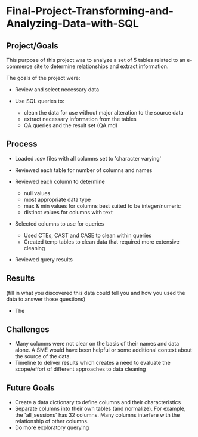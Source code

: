 # Final-Project-Transforming-and-Analyzing-Data-with-SQL

## Project/Goals
This purpose of this project was to analyze a set of 5 tables related to an e-commerce site to determine relationships and extract information. 

The goals of the project were:

* Review and select necessary data
* Use SQL queries to:

    * clean the data for use without major alteration to the source data
    * extract necessary information from the tables
    * QA queries and the result set (QA.md)

## Process
* Loaded .csv files with all columns set to 'character varying'
* Reviewed each table for number of columns and names
* Reviewed each column to determine 
    
    * null values
    * most appropriate data type
    * max & min values for columns best suited to be integer/numeric
    * distinct values for columns with text
* Selected columns to use for queries
    * Used CTEs, CAST and CASE to clean within queries
    * Created temp tables to clean data that required more extensive cleaning
* Reviewed query results

## Results
(fill in what you discovered this data could tell you and how you used the data to answer those questions)
* The 


## Challenges 
* Many columns were not clear on the basis of their names and data alone. A SME would have been helpful or some additional context about the source of the data.
* Timeline to deliver results which creates a need to evaluate the scope/effort of different approaches to data cleaning  

## Future Goals

* Create a data dictionary to define columns and their characteristics
* Separate columns into their own tables (and normalize). For example, the 'all_sessions' has 32 columns. Many columns interfere with the relationship of other columns. 
* Do more exploratory querying